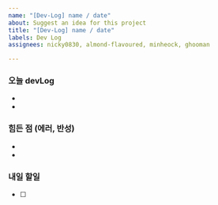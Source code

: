 ```yaml
---
name: "[Dev-Log] name / date"
about: Suggest an idea for this project
title: "[Dev-Log] name / date"
labels: Dev Log
assignees: nicky0830, almond-flavoured, minheock, ghooman

---
```


### 오늘 devLog 
- 
- 

### 힘든 점 (에러, 반성)
- 
- 

### 내일 할일 
- [ ]
